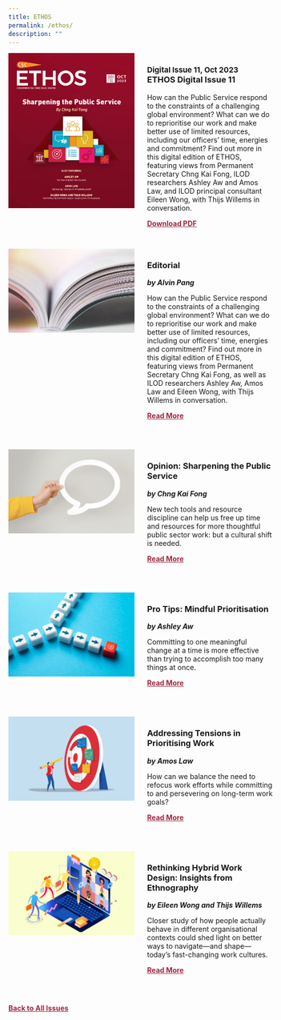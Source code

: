 ```yaml
---
title: ETHOS
permalink: /ethos/
description: ""
---
```

<style>
table
{ 
border-collapse: separate; 
border-spacing: 30px 10px;
}	
	
.back a
{
	color: #9f2943;
	font-weight: bold;
	}
	


.text
{
	width: 50%;
}	
	
.img1 img
{
margin-top:25px;	
}	
	
.img img
{
margin-top:15px;	
}		
	
	
.cat
{
font-size: 15px;	
}
	
td
{
	border-style : hidden!important;
}
	

#editorial,#section-1,#section-2,#section-3,#section-4
{
	border-bottom: 0.5px solid black;
}
	

.button1 a
{
	color: #9f2943;
	font-weight:bold;
}
	

.grid-container {
	display: grid;
	grid-template-columns: 50% 50%;
	grid-column-gap: 5%;
	margin-bottom: 5%;
	}	
	
@media only screen and (max-width: 600px) {
	.grid-container {
		display: block;
	}
}	
</style>
<div class="grid-container">
        <div><img src="/images/Ethos_Thumbnails_Cover/ethosdigital11.jpg"></div>
        <div><h3><span class="cat">Digital Issue 11, Oct 2023</span>
            <br>ETHOS Digital Issue 11</h3>	
            <p> How can the Public Service respond to the constraints of a challenging global environment? What can we do to reprioritise our work and make better use of limited resources, including our officers’ time, energies and commitment? Find out more in this digital edition of ETHOS, featuring views from Permanent Secretary Chng Kai Fong, ILOD researchers Ashley Aw and Amos Law, and ILOD principal consultant Eileen Wong, with Thijs Willems in conversation.</p>
                    
   <div class="button1"><a target="_blank" href="https://go.gov.sg/digital-issue-11">Download PDF</a></div></div>
    </div>
    
   <br>
    
<div class="grid-container">
        <div><img src="/images/Landing_Banner_Images/tile_editorial.jpg"></div>
        <div><h3>Editorial </h3>
            <b><i>by Alvin Pang</i></b>
               
 <p>How can the Public Service respond to the constraints of a challenging global environment? What can we do to reprioritise our work and make better use of limited resources, including our officers’ time, energies and commitment? Find out more in this digital edition of ETHOS, featuring views from Permanent Secretary Chng Kai Fong, as well as ILOD researchers Ashley Aw, Amos Law and Eileen Wong, with Thijs Willems in conversation.</p>	
            
<div class="button1"><a href="/digital-issue-11/editorial/">Read More</a></div> <br></div>
    </div>

 <br>   
<div class="grid-container">
        <div><img src="/images/Landing_Banner_Images/tile_opinion.jpg"></div>
        <div><h3>Opinion: Sharpening the Public Service</h3>
            <b><i>by Chng Kai Fong</i></b>
            
<p>New tech tools and resource discipline can help us free up time and resources for more thoughtful public sector work: but a cultural shift is needed.
</p>	
            
<div class="button1"><a href="/digital-issue-11/sharpening-the-public-service/">Read More</a></div><br></div>
    </div>
<br>
<div class="grid-container">
      <div><img src="/images/Ethos_Images/Ethos_Digital_Issue_11/teaser_mindful%20prioritisation.jpg"></div>
        <div><h3>Pro Tips: Mindful Prioritisation</h3>
            <b><i>by Ashley Aw</i></b>
<p>	
 Committing to one meaningful change  at a time is more effective than trying to accomplish too many things at once.
</p>	
            
<div class="button1"><a href="/digital-issue-11/pro-tips-mindful-prioritisation/">Read More</a></div><br></div>
    </div>
    
<br>    
<div class="grid-container">
        <div><img src="/images/Ethos_Images/Ethos_Digital_Issue_11/teaser_addressing%20tensions%20in%20prioritising%20work.jpg"></div>
        <div><h3>Addressing Tensions in Prioritising Work</h3>
            <b><i>by Amos Law</i></b>
            
<p>How can we balance the need to refocus work efforts while committing to and persevering on long-term work goals?
</p>	
            
<div class="button1"><a href="/digital-issue-11/addressing-tensions-in-prioritising-work/">Read More</a></div><br></div>
    </div>
    
<br>    
<div class="grid-container">
        <div><img src="/images/Ethos_Images/Ethos_Digital_Issue_11/teaser_rethinking%20hybrid%20work%20designs.jpg"></div>
        <div><h3>Rethinking Hybrid Work Design: Insights from Ethnography</h3>
          <b><i>by Eileen Wong and Thijs Willems</i></b>
            
<p>	
Closer study of how people actually behave in different organisational contexts could shed light on better ways to navigate—and shape—today’s fast-changing work cultures.         
</p>	
            
<div class="button1"><a href="/digital-issue-11/rethinking-hybrid-work-design-insights-from-ethnography/">Read More</a></div><br></div>
    </div>
<br>

<div class="back">
<a href="/all-issues/">Back to All Issues</a>
</div>